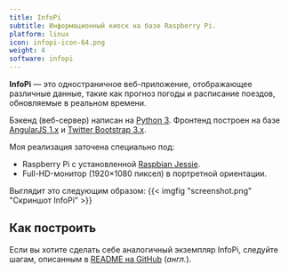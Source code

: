 ```yaml
---
title: InfoPi
subtitle: Информационный киоск на базе Raspberry Pi.
platform: linux
icon: infopi-icon-64.png
weight: 4
software: infopi
---
```


**InfoPi** — это одностраничное веб-приложение, отображающее различные данные, такие как прогноз погоды и расписание поездов, обновляемые в реальном времени.

Бэкенд (веб-сервер) написан на [Python 3](https://docs.python.org/3/). Фронтенд построен на базе [AngularJS 1.x](https://angularjs.org/) и [Twitter Bootstrap 3.x](http://getbootstrap.com/).

Моя реализация заточена специально под:

* Raspberry Pi с установленной [Raspbian Jessie](https://www.raspberrypi.org/downloads/raspbian/).
* Full-HD-монитор (1920&times;1080 пиксел) в портретной ориентации.

Выглядит это следующим образом:
{{< imgfig "screenshot.png" "Скриншот InfoPi" >}}

## Как построить

Если вы хотите сделать себе аналогичный экземпляр InfoPi, следуйте шагам, описанным в [README на GitHub](https://github.com/yktoo/infopi/blob/master/README.md) (*англ.*).
